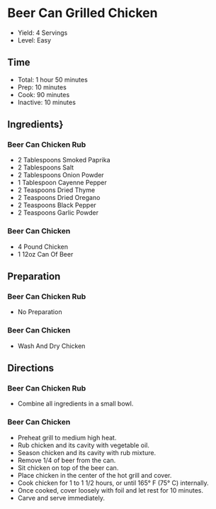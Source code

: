# Beer Can Grilled Chicken

* Yield: 4 Servings
* Level: Easy

## Time

* Total: 1 hour 50 minutes
* Prep: 10 minutes
* Cook: 90 minutes
* Inactive: 10 minutes

## Ingredients}

### Beer Can Chicken Rub

* 2 Tablespoons Smoked Paprika
* 2 Tablespoons Salt
* 2 Tablespoons Onion Powder
* 1 Tablespoon Cayenne Pepper
* 2 Teaspoons Dried Thyme
* 2 Teaspoons Dried Oregano
* 2 Teaspoons Black Pepper
* 2 Teaspoons Garlic Powder

### Beer Can Chicken

* 4 Pound Chicken
* 1 12oz Can Of Beer

## Preparation

### Beer Can Chicken Rub

* No Preparation

### Beer Can Chicken

* Wash And Dry Chicken

## Directions

### Beer Can Chicken Rub

* Combine all ingredients in a small bowl.

### Beer Can Chicken

* Preheat grill to medium high heat.
* Rub chicken and its cavity with vegetable oil.
* Season chicken and its cavity with rub mixture.
* Remove 1/4 of beer from the can.
* Sit chicken on top of the beer can.
* Place chicken in the center of the hot grill and cover.
* Cook chicken for 1 to 1 1/2 hours, or until 165&deg; F (75&deg; C) internally.
* Once cooked, cover loosely with foil and let rest for 10 minutes.
* Carve and serve immediately.
